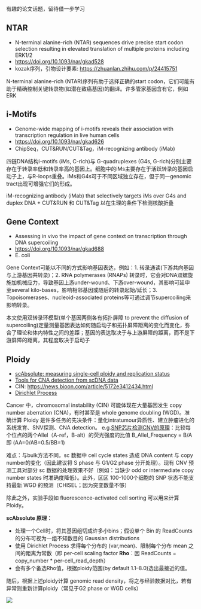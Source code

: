 

有趣的论文话题，留待借一步学习


## NTAR
* N-terminal alanine-rich (NTAR) sequences drive precise start codon selection resulting in elevated translation of multiple proteins including ERK1/2
* https://doi.org/10.1093/nar/gkad528
* kozak序列，引物设计要素: https://zhuanlan.zhihu.com/p/24415751

N-terminal alanine-rich (NTAR)序列有助于选择正确的start codon，它们可能有助于精确控制关键转录物(如潜在致癌基因)的翻译。许多管家基因含有它，例如ERK


## i-Motifs
* Genome-wide mapping of i-motifs reveals their association with transcription regulation in live human cells
* https://doi.org/10.1093/nar/gkad626
* ChipSeq，CUT&RUN/CUT&Tag，iM-recognizing antibody (iMab)

四链DNA结构i-motifs (iMs, C-rich)与 G-quadruplexes (G4s, G-rich)分别主要存在于转录率低和转录率高的基因上。细胞中的iMs主要存在于活跃转录的基因启动子上，与R-loops重叠。iMs和G4s可于不同区域独立存在，但于同一genomic tract出现可增强它们的形成。  

iM-recognizing antibody (iMab) that selectively targets iMs over G4s and duplex DNA + CUT&RUN 和 CUT&Tag 以在生理的条件下检测核酸折叠



## Gene Context
* Assessing in vivo the impact of gene context on transcription through DNA supercoiling
* https://doi.org/10.1093/nar/gkad688
* E. coli

Gene Context可能以不同的方式影响基因表达，例如：1. 转录通读(下游共向基因与上游基因共转录)；2. RNA polymerases (RNAPs) 转录时，它会对DNA双螺旋施加机械应力，导致基因上游under-wound、下游over-wound，其影响可延申至several kilo-bases，影响相邻基因或随后的转录起始/延长；3. Topoisomerases、nucleoid-associated proteins等可通过调节supercoiling来影响转录。 

本文使用双转录环模型(单个基因两侧各有拓扑屏障 to prevent the diffusion of supercoiling)定量测量基因表达如何随启动子和拓扑屏障距离的变化而变化，弥合了理论和体内特性之间的差距；基因的表达取决于与上游屏障的距离，而不是下游屏障的距离，其程度取决于启动子



## Ploidy 
* [scAbsolute: measuring single-cell ploidy and replication status](https://doi.org/10.1186/s13059-024-03204-y)
* [Tools for CNA detection from scDNA data](https://doi.org/10.1371/journal.pcbi.1008012)
* CIN: https://news.bioon.com/article/5172e3412434.html
* [Dirichlet Process](https://zhuanlan.zhihu.com/p/76991275)


Cancer 中，chromosomal instability (CIN) 可能体现在大量基因发生 copy number aberration (CNA)，有时甚至是 whole genome doubling (WGD)。准确计算 Ploidy 是许多任务的先决条件：量化intratumour异质性、建立肿瘤进化的系统发育、SNV探测、CNA detection。 e.g.[SNP芯片检测CNV的原理](https://cloud.tencent.com/developer/article/1556077)：比较每个位点的两个Allel（A-ref，B-alt）的荧光强度的比值 B_Allel_Frequency = B/A 即 (AA=0/AB=0.5/BB=1)

难点：与bulk方法不同，sc 数据中 cell cycle states 造成 DNA content 与 copy number的变化（因此建议将 S phase 与 G1/G2 phase 分开处理）。现有 CNV 预测工具对部分 sc 数据的处理效果不好（例如：当缺少 odd or intermediate copy number states 时准确度降低）。此外，区区 100-1000个细胞的 SNP 状态不能支持最新 WGD 的预测（CHISEL；因为突变数量不够）

除此之外，实验手段如 fluorescence-activated cell sorting 可以用来计算 Ploidy。

**scAbsolute 原理**：

* 处理一个Cell时，将其基因组切成许多小bins；假设单个 Bin 的 ReadCounts 的分布可视为一组不知数目的 Gaussian distributions
* 使用 Dirichlet Process 求得每个分布的 (var,mean)、限制每个分布 mean 之间的距离为常数（即 per-cell scaling factor **Rho**：因 ReadCounts = copy_number * per-cell_read_depth）
* 会有多个备选Rho值，根据ploidy范围(by default 1.1–8.0)选出最接近的值。

随后，根据上述ploidy计算 genomic read density，将之与经验数据对比，若有异常则重新计算ploidy（常见于G2 phase or WGD cells）


![](https://media.springernature.com/full/springer-static/image/art%3A10.1186%2Fs13059-024-03204-y/MediaObjects/13059_2024_3204_Fig1_HTML.png?as=webp)















